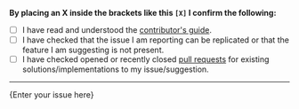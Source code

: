 **By placing an X inside the brackets like this ```[X]``` I confirm the following:**

- [ ] I have read and understood the [contributor's guide](https://github.com/monero-project/kovri/blob/master/doc/CONTRIBUTING.md).
- [ ] I have checked that the issue I am reporting can be replicated or that the feature I am suggesting is not present.
- [ ] I have checked opened or recently closed [pull requests](https://github.com/monero-project/kovri/pulls) for existing solutions/implementations to my issue/suggestion.

---

{Enter your issue here}
